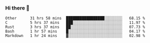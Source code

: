 ### Hi there 👋

<!--
**WShiBin/WShiBin** is a ✨ _special_ ✨ repository because its `README.md` (this file) appears on your GitHub profile.

Here are some ideas to get you started:

- 🔭 I’m currently working on ...
- 🌱 I’m currently learning ...
- 👯 I’m looking to collaborate on ...
- 🤔 I’m looking for help with ...
- 💬 Ask me about ...
- 📫 How to reach me: ...
- 😄 Pronouns: ...
- ⚡ Fun fact: ...
-->

<!--START_SECTION:waka-->
```text
Other      31 hrs 58 mins  █████████████████░░░░░░░░   68.15 % 
C          5 hrs 37 mins   ███░░░░░░░░░░░░░░░░░░░░░░   11.97 % 
Rust       3 hrs 37 mins   ██░░░░░░░░░░░░░░░░░░░░░░░   07.73 % 
Bash       1 hr 57 mins    █░░░░░░░░░░░░░░░░░░░░░░░░   04.17 % 
Markdown   1 hr 24 mins    ▓░░░░░░░░░░░░░░░░░░░░░░░░   02.98 % 
```
<!--END_SECTION:waka-->
